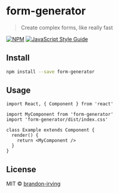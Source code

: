 # form-generator

> Create complex forms, like really fast

[![NPM](https://img.shields.io/npm/v/form-generator.svg)](https://www.npmjs.com/package/form-generator) [![JavaScript Style Guide](https://img.shields.io/badge/code_style-standard-brightgreen.svg)](https://standardjs.com)

## Install

```bash
npm install --save form-generator
```

## Usage

```tsx
import React, { Component } from 'react'

import MyComponent from 'form-generator'
import 'form-generator/dist/index.css'

class Example extends Component {
  render() {
    return <MyComponent />
  }
}
```

## License

MIT © [brandon-irving](https://github.com/brandon-irving)
